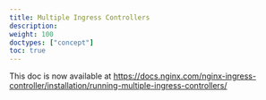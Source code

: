```yaml
---
title: Multiple Ingress Controllers
description: 
weight: 100
doctypes: ["concept"]
toc: true
---
```



This doc is now available at https://docs.nginx.com/nginx-ingress-controller/installation/running-multiple-ingress-controllers/